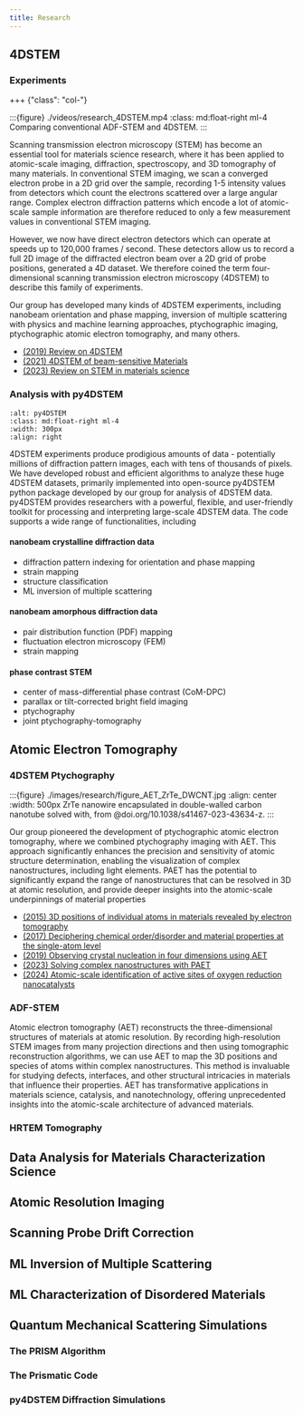 ```yaml
---
title: Research
---
```


## 4DSTEM

### Experiments

+++ {"class": "col-"}

:::{figure} ./videos/research_4DSTEM.mp4
:class: md:float-right ml-4
Comparing conventional ADF-STEM and 4DSTEM.
:::

Scanning transmission electron microscopy (STEM) has become an essential tool for materials science research, where it has been applied to atomic-scale imaging, diffraction, spectroscopy, and 3D tomography of many materials. In conventional STEM imaging, we scan a converged electron probe in a 2D grid over the sample, recording 1-5 intensity values from detectors which count the electrons scattered over a large angular range. Complex electron diffraction patterns which encode a lot of atomic-scale sample information are therefore reduced to only a few measurement values in conventional STEM imaging.

However, we now have direct electron detectors which can operate at speeds up to 120,000 frames / second. These detectors allow us to record a full 2D image of the diffracted electron beam over a 2D grid of probe positions, generated a 4D dataset. We therefore coined the term four-dimensional scanning transmission electron microscopy (4DSTEM) to describe this family of experiments.

Our group has developed many kinds of 4DSTEM experiments, including nanobeam orientation and phase mapping, inversion of multiple scattering with physics and machine learning approaches, ptychographic imaging, ptychographic atomic electron tomography, and many others.

- [(2019) Review on 4DSTEM](doi.org/10.1017/S1431927619000497)
- [(2021) 4DSTEM of beam-sensitive Materials](https://doi.org/10.1021/acs.accounts.1c00073)
- [(2023) Review on STEM in materials science](doi.org/10.1146/annurev-matsci-080921-092646)

### Analysis with py4DSTEM

```{image} /images/research/py4DSTEM_logo_54_export.png
:alt: py4DSTEM
:class: md:float-right ml-4
:width: 300px
:align: right
```

4DSTEM experiments produce prodigious amounts of data - potentially millions of diffraction pattern images, each with tens of thousands of pixels. We have developed robust and efficient algorithms to analyze these huge 4DSTEM datasets, primarily implemented into open-source py4DSTEM python package developed by our group for analysis of 4DSTEM data. py4DSTEM provides researchers with a powerful, flexible, and user-friendly toolkit for processing and interpreting large-scale 4DSTEM data. The code supports a wide range of functionalities, including

#### nanobeam crystalline diffraction data
- diffraction pattern indexing for orientation and phase mapping
- strain mapping
- structure classification
- ML inversion of multiple scattering

#### nanobeam amorphous diffraction data
- pair distribution function (PDF) mapping
- fluctuation electron microscopy (FEM)
- strain mapping

#### phase contrast STEM
- center of mass-differential phase contrast (CoM-DPC)
- parallax or tilt-corrected bright field imaging
- ptychography
- joint ptychography-tomography


## Atomic Electron Tomography

### 4DSTEM Ptychography

:::{figure} ./images/research/figure_AET_ZrTe_DWCNT.jpg
:align: center
:width: 500px
ZrTe nanowire encapsulated in double-walled carbon nanotube solved with, from @doi.org/10.1038/s41467-023-43634-z.
:::

Our group pioneered the development of ptychographic atomic electron tomography, where we combined ptychography imaging with AET. This approach significantly enhances the precision and sensitivity of atomic structure determination, enabling the visualization of complex nanostructures, including light elements. PAET has the potential to significantly expand the range of nanostructures that can be resolved in 3D at atomic resolution, and provide deeper insights into the atomic-scale underpinnings of material properties

- [(2015) 3D positions of individual atoms in materials revealed by electron tomography](https://dx.doi.org/10.1038/nmat4426)
- [(2017) Deciphering chemical order/disorder and material properties at the single-atom level](dx.doi.org/10.1038/nature21042)
- [(2019) Observing crystal nucleation in four dimensions using AET](https://doi.org/10.1038/s41586-019-1317-x)
- [(2023) Solving complex nanostructures with PAET](doi.org/10.1038/s41467-023-43634-z)
- [(2024) Atomic-scale identification of active sites of oxygen reduction nanocatalysts](https://doi.org/10.1038/s41929-024-01175-8)





### ADF-STEM

Atomic electron tomography (AET) reconstructs the three-dimensional structures of materials at atomic resolution. By recording high-resolution STEM images from many projection directions and then using tomographic reconstruction algorithms, we can use AET to map the 3D positions and species of atoms within complex nanostructures. This method is invaluable for studying defects, interfaces, and other structural intricacies in materials that influence their properties. AET has transformative applications in materials science, catalysis, and nanotechnology, offering unprecedented insights into the atomic-scale architecture of advanced materials.



### HRTEM Tomography



<!-- ## Materials Science Characterization -->

## Data Analysis for Materials Characterization Science

## Atomic Resolution Imaging

## Scanning Probe Drift Correction

## ML Inversion of Multiple Scattering

## ML Characterization of Disordered Materials

## Quantum Mechanical Scattering Simulations

### The PRISM Algorithm

### The Prismatic Code

### py4DSTEM Diffraction Simulations
